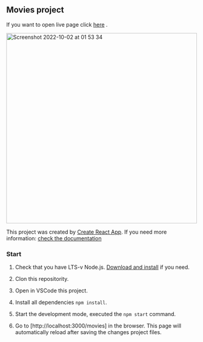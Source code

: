 ## Movies project 
If you want to open live page click [here](https://rmarkanych-movies.netlify.app/) .

<img width="503" alt="Screenshot 2022-10-02 at 01 53 34" src="https://user-images.githubusercontent.com/82537324/193431194-1c2939cf-2c8c-4266-8d82-900f82b713a8.png">

This project was created by [Create React App](https://github.com/facebook/create-react-app).
If you need more information: [check the documentation](https://facebook.github.io/create-react-app/docs/getting-started)


### Start

1. Check that you have LTS-v Node.js.
   [Download and install](https://nodejs.org/en/) if you need.
2. Clon this repositority.

3. Open in VSCode this project.
  
4. Install all dependencies `npm install`.

5. Start the development mode, executed the `npm start` command.

6. Go to [http://localhost:3000/movies] in the browser.
   This page will automatically reload after saving the changes
   project files.

